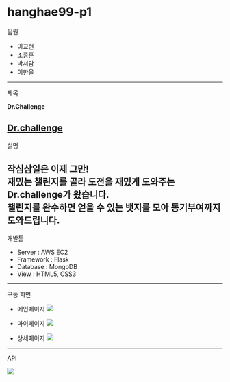 # hanghae99-p1


팀원

* 이교헌
* 조종훈
* 박서담
* 이한울
---
제목

**Dr.Challenge**

[Dr.challenge](http://leegyoheon.shop/)
---
설명

작심삼일은 이제 그만!  
재밌는 챌린지를 골라 도전을 재밌게 도와주는 Dr.challenge가 왔습니다.  
챌린지를 완수하면 얻을 수 있는 뱃지를 모아 동기부여까지 도와드립니다.
---
개발툴

* Server : AWS EC2
* Framework : Flask
* Database : MongoDB
* View : HTML5, CSS3
---
구동 화면

* 메인페이지
![](https://img1.daumcdn.net/thumb/R1280x0/?scode=mtistory2&fname=https%3A%2F%2Fblog.kakaocdn.net%2Fdn%2FbAzLah%2Fbtrj6ctjiyB%2FenZxtZ9ejU3iBUkjcOJk9K%2Fimg.png)

* 마이페이지
![](https://img1.daumcdn.net/thumb/R1280x0/?scode=mtistory2&fname=https%3A%2F%2Fblog.kakaocdn.net%2Fdn%2FIK8aw%2Fbtrj3LQMf7e%2FXcZgkc6ZcSIq2sTFZkxiG0%2Fimg.png)

* 상세페이지
![](https://img1.daumcdn.net/thumb/R1280x0/?scode=mtistory2&fname=https%3A%2F%2Fblog.kakaocdn.net%2Fdn%2FblSVOK%2Fbtrj7yQtrJJ%2FkSBaIPYoKaIrKKiKmEud9K%2Fimg.png)
---
API

![](https://img1.daumcdn.net/thumb/R1280x0/?scode=mtistory2&fname=https%3A%2F%2Fblog.kakaocdn.net%2Fdn%2FbAv5Ja%2Fbtrj3hCpwds%2Fck9yyTvACFMPiRN3LMbdrk%2Fimg.png)
